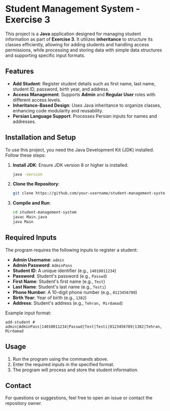 # **Student Management System - Exercise 3**

This project is a **Java** application designed for managing student information as part of **Exercise 3**. It utilizes **inheritance** to structure its classes efficiently, allowing for adding students and handling access permissions, while processing and storing data with simple data structures and supporting specific input formats.

## **Features**
- **Add Student**: Register student details such as first name, last name, student ID, password, birth year, and address.
- **Access Management**: Supports **Admin** and **Regular User** roles with different access levels.
- **Inheritance-Based Design**: Uses Java inheritance to organize classes, enhancing code modularity and reusability.
- **Persian Language Support**: Processes Persian inputs for names and addresses.

## **Installation and Setup**
To use this project, you need the Java Development Kit (JDK) installed. Follow these steps:

1. **Install JDK**: Ensure JDK version 8 or higher is installed.
   ```bash
   java -version
   ```
2. **Clone the Repository**:
   ```bash
   git clone https://github.com/your-username/student-management-system.git
   ```
3. **Compile and Run**:
   ```bash
   cd student-management-system
   javac Main.java
   java Main
   ```

## **Required Inputs**
The program requires the following inputs to register a student:

- **Admin Username**: `admin`
- **Admin Password**: `AdminPass`
- **Student ID**: A unique identifier (e.g., `14010011234`)
- **Password**: Student's password (e.g., `Passwd`)
- **First Name**: Student's first name (e.g., `Test`)
- **Last Name**: Student's last name (e.g., `Testi`)
- **Phone Number**: A 10-digit phone number (e.g., `0123456789`)
- **Birth Year**: Year of birth (e.g., `1382`)
- **Address**: Student's address (e.g., `Tehran, Mirdamad`)

Example input format:
```
add-student # admin|AdminPass|14010011234|Passwd|Test|Testi|0123456789|1382|Tehran, Mirdamad
```

## **Usage**
1. Run the program using the commands above.
2. Enter the required inputs in the specified format.
3. The program will process and store the student information.

## **Contact**
For questions or suggestions, feel free to open an issue or contact the repository owner.